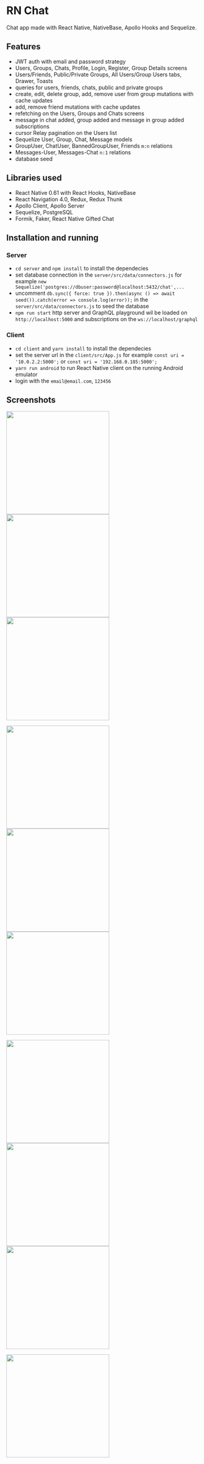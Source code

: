 # RN Chat

Chat app made with React Native, NativeBase, Apollo Hooks and Sequelize.

## Features

- JWT auth with email and password strategy
- Users, Groups, Chats, Profile, Login, Register, Group Details screens
- Users/Friends, Public/Private Groups, All Users/Group Users tabs, Drawer, Toasts
- queries for users, friends, chats, public and private groups
- create, edit, delete group, add, remove user from group mutations with cache updates
- add, remove friend mutations with cache updates
- refetching on the Users, Groups and Chats screens
- message in chat added, group added and message in group added subscriptions
- cursor Relay pagination on the Users list
- Sequelize User, Group, Chat, Message models
- GroupUser, ChatUser, BannedGroupUser, Friends `m:n` relations
- Messages-User, Messages-Chat `n:1` relations
- database seed

## Libraries used

- React Native 0.61 with React Hooks, NativeBase
- React Navigation 4.0, Redux, Redux Thunk
- Apollo Client, Apollo Server
- Sequelize, PostgreSQL
- Formik, Faker, React Native Gifted Chat

## Installation and running

### Server

- `cd server` and `npm install` to install the dependecies
- set database connection in the `server/src/data/connectors.js` for example `new Sequelize('postgres://dbuser:password@localhost:5432/chat',...`
- uncomment `db.sync({ force: true }).then(async () => await seed()).catch(error => console.log(error));` in the `server/src/data/connectors.js` to seed the database
- `npm run start` http server and GraphQL playground wil be loaded on `http://localhost:5000` and subscriptions on the `ws://localhost/graphql`

### Client

- `cd client` and `yarn install` to install the dependecies
- set the server url in the `client/src/App.js` for example `const uri = '10.0.2.2:5000';` or `const uri = '192.168.0.185:5000';`
- `yarn run android` to run React Native client on the running Android emulator
- login with the `email@email.com`, `123456`

## Screenshots

<img src="/screenshots/Screenshot_1.png" width="270"/> <img src="/screenshots/Screenshot_2.png" width="270"/> <img src="/screenshots/Screenshot_3.png" width="270"/>

<img src="/screenshots/Screenshot_4.png" width="270"/> <img src="/screenshots/Screenshot_5.png" width="270"/> <img src="/screenshots/Screenshot_6.png" width="270"/>

<img src="/screenshots/Screenshot_7.png" width="270"/> <img src="/screenshots/Screenshot_8.png" width="270"/> <img src="/screenshots/Screenshot_9.png" width="270"/>

<img src="/screenshots/Screenshot_10.png" width="270"/>
